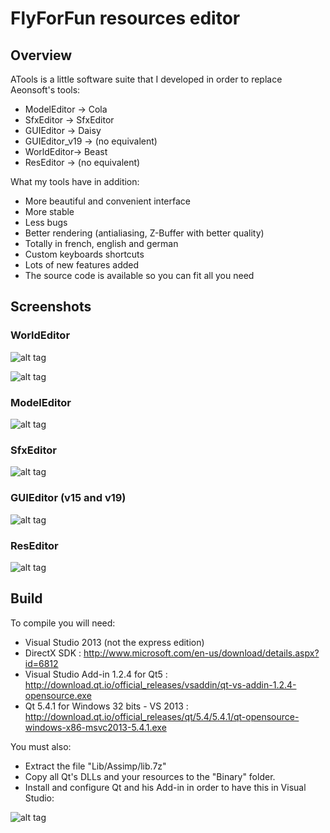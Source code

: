 # FlyForFun resources editor

## Overview

ATools is a little software suite that I developed in order to replace Aeonsoft's tools:
* ModelEditor -> Cola
* SfxEditor -> SfxEditor
* GUIEditor -> Daisy
* GUIEditor_v19 -> (no equivalent)
* WorldEditor-> Beast
* ResEditor -> (no equivalent) 

What my tools have in addition:
* More beautiful and convenient interface
* More stable
* Less bugs
* Better rendering (antialiasing, Z-Buffer with better quality)
* Totally in french, english and german
* Custom keyboards shortcuts
* Lots of new features added
* The source code is available so you can fit all you need

## Screenshots

### WorldEditor

![alt tag](http://i.imgur.com/KNX9gu1.png)

![alt tag](http://i.imgur.com/Qb6jrPN.png)

### ModelEditor

![alt tag](http://i.imgur.com/AOc5cSx.png)

### SfxEditor

![alt tag](http://i.imgur.com/VTfc9Ow.png)

### GUIEditor (v15 and v19)

![alt tag](http://i.imgur.com/HZ3ZuUt.png)

### ResEditor

![alt tag](http://i.imgur.com/uTa5UJw.png)

## Build
    
To compile you will need:
* Visual Studio 2013 (not the express edition)
* DirectX SDK : http://www.microsoft.com/en-us/download/details.aspx?id=6812
* Visual Studio Add-in 1.2.4 for Qt5 : http://download.qt.io/official_releases/vsaddin/qt-vs-addin-1.2.4-opensource.exe
* Qt 5.4.1 for Windows 32 bits - VS 2013 : http://download.qt.io/official_releases/qt/5.4/5.4.1/qt-opensource-windows-x86-msvc2013-5.4.1.exe

You must also:
* Extract the file "Lib/Assimp/lib.7z"
* Copy all Qt's DLLs and your resources to the "Binary" folder.
* Install and configure Qt and his Add-in in order to have this in Visual Studio:

![alt tag](http://i.imgur.com/MAGPOjo.png)
